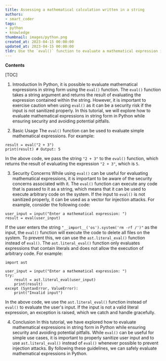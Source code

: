 ```yaml
---
title: Assessing a mathematical calculation written in a string
authors:
- smart_coder
tags:
- python
- knowledge
thumbnail: images/python.png
created_at: 2023-04-15 00:00:00
updated_at: 2023-04-15 00:00:00
tldr: Use the `eval()` function to evaluate a mathematical expression in a string in Python.
---
```


**Contents**

[TOC]

1. Introduction
In Python, it is possible to evaluate mathematical expressions in string form using the `eval()` function. The `eval()` function takes a string argument and returns the result of evaluating the expression contained within the string. However, it is important to exercise caution when using `eval()` as it can be a security risk if the input is not sanitized properly. In this tutorial, we will explore how to evaluate mathematical expressions in string form in Python while ensuring security and avoiding potential pitfalls.

2. Basic Usage
The `eval()` function can be used to evaluate simple mathematical expressions. For example:

```
result = eval("2 + 3")
print(result) # Output: 5
```

In the above code, we pass the string `"2 + 3"` to the `eval()` function, which returns the result of evaluating the expression `"2 + 3"`, which is `5`. 

3. Security Concerns
While using `eval()` can be useful for evaluating mathematical expressions, it is important to be aware of the security concerns associated with it. The `eval()` function can execute any code that is passed to it as a string, which means that it can be used to execute arbitrary code on the system. If the input to `eval()` is not sanitized properly, it can be used as a vector for injection attacks. For example, consider the following code:

```
user_input = input("Enter a mathematical expression: ")
result = eval(user_input)
```

If the user enters the string `"__import__('os').system('rm -rf /')"` as the input, the `eval()` function will execute the code to delete all files on the system. To prevent this, we can use the `ast.literal_eval()` function instead of `eval()`. The `ast.literal_eval()` function only evaluates expressions that contain literals and does not allow the execution of arbitrary code. For example:

```
import ast

user_input = input("Enter a mathematical expression: ")
try:
    result = ast.literal_eval(user_input)
    print(result)
except (SyntaxError, ValueError):
    print("Invalid input")
```

In the above code, we use the `ast.literal_eval()` function instead of `eval()` to evaluate the user's input. If the input is not a valid literal expression, an exception is raised, which we catch and handle gracefully.

4. Conclusion
In this tutorial, we have explored how to evaluate mathematical expressions in string form in Python while ensuring security and avoiding potential pitfalls. While `eval()` can be useful for simple use cases, it is important to properly sanitize user input and to use `ast.literal_eval()` instead of `eval()` whenever possible to prevent injection attacks. By following these guidelines, we can safely evaluate mathematical expressions in Python.
